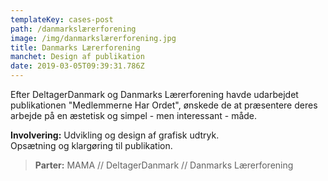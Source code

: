 ```yaml
---
templateKey: cases-post
path: /danmarkslærerforening
image: /img/danmarkslærerforening.jpg
title: Danmarks Lærerforening
manchet: Design af publikation
date: 2019-03-05T09:39:31.786Z
---
```

Efter DeltagerDanmark og Danmarks Lærerforening havde udarbejdet publikationen "Medlemmerne Har Ordet", ønskede de at præsentere deres arbejde på en æstetisk og simpel - men interessant - måde.

**Involvering:**
Udvikling og design af grafisk udtryk.\
Opsætning og klargøring til publikation.

> **Parter:** MAMA // DeltagerDanmark // Danmarks Lærerforening
